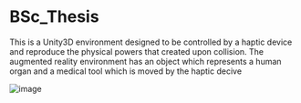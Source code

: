 # BSc_Thesis
This is a Unity3D environment designed to be controlled by a haptic device and reproduce the physical powers that created upon collision. The augmented reality environment has an object which represents a human organ and a medical tool which is moved by the haptic decive


![image](https://github.com/PsiNikos1/BSc_Thesis/assets/72553602/3f51319e-e959-4d51-bfe9-0dddf880d200)
